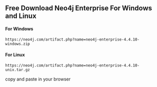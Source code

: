 ## Free Download Neo4j Enterprise For Windows and Linux

#### For Windows

    https://neo4j.com/artifact.php?name=neo4j-enterprise-4.4.10-windows.zip

#### For Linux

    https://neo4j.com/artifact.php?name=neo4j-enterprise-4.4.10-unix.tar.gz

copy and paste in your browser
